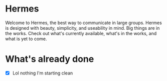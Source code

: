 # Hermes
Welcome to Hermes, the best way to communicate in large groups.  Hermes is designed with beauty, simplicity, and useability in mind.  Big things are in the works.  Check out what's currently 
available, what's in the works, and what is yet to come.

# What's already done
 - [X] Lol nothing I'm starting clean
